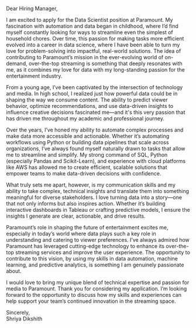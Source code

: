 Dear Hiring Manager,

I am excited to apply for the Data Scientist position at Paramount. My fascination with automation and data began in childhood, where I’d find myself constantly looking for ways to streamline even the simplest of household chores. Over time, this passion for making tasks more efficient evolved into a career in data science, where I have been able to turn my love for problem-solving into impactful, real-world solutions. The idea of contributing to Paramount’s mission in the ever-evolving world of on-demand, over-the-top streaming is something that deeply resonates with me, as it combines my love for data with my long-standing passion for the entertainment industry.

From a young age, I’ve been captivated by the intersection of technology and media. In high school, I realized just how powerful data could be in shaping the way we consume content. The ability to predict viewer behavior, optimize recommendations, and use data-driven insights to influence creative decisions fascinated me—and it's this very passion that has driven me throughout my academic and professional journey.

Over the years, I’ve honed my ability to automate complex processes and make data more accessible and actionable. Whether it’s automating workflows using Python or building data pipelines that scale across organizations, I’ve always found myself naturally drawn to tasks that allow me to streamline and simplify. My strong command of SQL, Python (especially Pandas and Scikit-Learn), and experience with cloud platforms like AWS has allowed me to create efficient, scalable solutions that empower teams to make data-driven decisions with confidence.

What truly sets me apart, however, is my communication skills and my ability to take complex, technical insights and translate them into something meaningful for diverse stakeholders. I love turning data into a story—one that not only informs but also inspires action. Whether it’s building interactive dashboards in Tableau or crafting predictive models, I ensure the insights I generate are clear, actionable, and drive results. 

Paramount’s role in shaping the future of entertainment excites me, especially in today’s world where data plays such a key role in understanding and catering to viewer preferences. I’ve always admired how Paramount has leveraged cutting-edge technology to enhance its over-the-top streaming services and improve the user experience. The opportunity to contribute to this vision, by using my skills in data automation, machine learning, and predictive analytics, is something I am genuinely passionate about. 

I would love to bring my unique blend of technical expertise and passion for media to Paramount. Thank you for considering my application. I’m looking forward to the opportunity to discuss how my skills and experiences can help support your team’s continued innovation in the streaming space.

Sincerely,  
Shriya Dikshith


